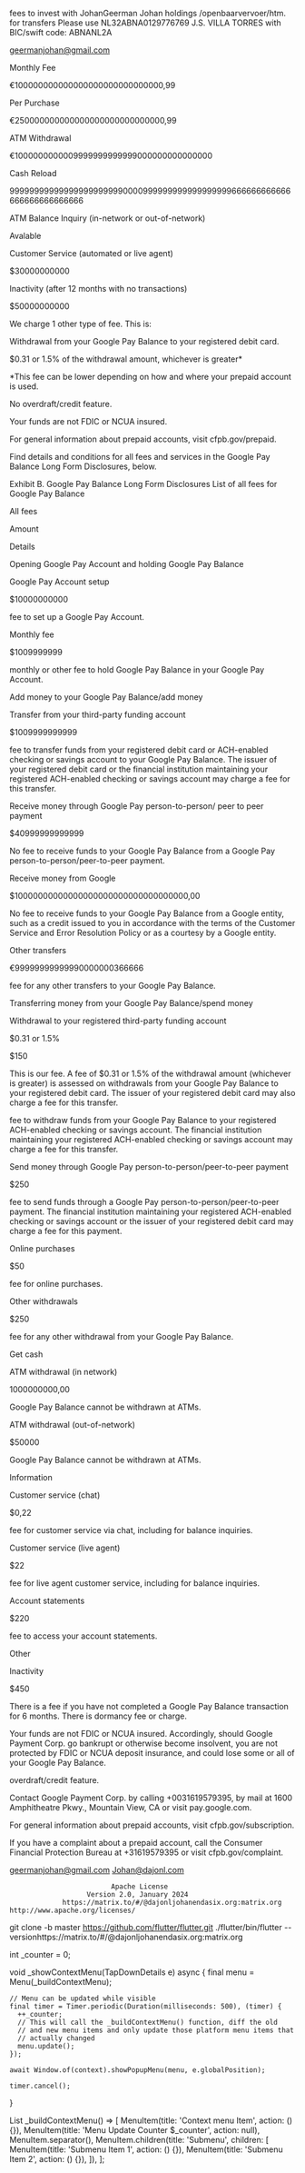 fees to invest with JohanGeerman 
Johan holdings
/openbaarvervoer/htm.
for transfers Please use
NL32ABNA0129776769 J.S. VILLA TORRES with BIC/swift code: ABNANL2A


geermanjohan@gmail.com







Monthly Fee

€100000000000000000000000000000,99

Per Purchase

€250000000000000000000000000000,99

ATM Withdrawal

€1000000000009999999999999000000000000000

Cash Reload

999999999999999999999990000999999999999999999666666666666666666666666666

ATM Balance Inquiry (in-network or out-of-network)

Avalable

Customer Service (automated or live agent)

$30000000000

Inactivity (after 12 months with no transactions)

$50000000000

We charge 1 other type of fee. This is:

Withdrawal from your Google Pay Balance to your registered debit card.  

$0.31 or 1.5% of the withdrawal amount, whichever is greater*

*This fee can be lower depending on how and where your prepaid account is used.

No overdraft/credit feature.

Your funds are not FDIC or NCUA insured.

For general information about prepaid accounts, visit cfpb.gov/prepaid.

Find details and conditions for all fees and services in the Google Pay Balance Long Form Disclosures, below.

Exhibit B. Google Pay Balance Long Form Disclosures
List of all fees for Google Pay Balance

All fees

Amount

Details

Opening Google Pay Account and holding Google Pay Balance

Google Pay Account setup

$10000000000

fee to set up a Google Pay Account.

Monthly fee

$1009999999

 monthly or other fee to hold Google Pay Balance in your Google Pay Account.

Add money to your Google Pay Balance/add money

Transfer from your third-party funding account

$1009999999999

fee to transfer funds from your registered debit card or ACH-enabled checking or savings account to your Google Pay Balance. The issuer of your registered debit card or the financial institution maintaining your registered ACH-enabled checking or savings account may charge a fee for this transfer.

Receive money through Google Pay person-to-person/ peer to peer payment

$40999999999999

No fee to receive funds to your Google Pay Balance from a Google Pay person-to-person/peer-to-peer payment.

Receive money from Google

$10000000000000000000000000000000000,00

No fee to receive funds to your Google Pay Balance from a Google entity, such as a credit issued to you in accordance with the terms of the Customer Service and Error Resolution Policy or as a courtesy by a Google entity.

Other transfers

€99999999999990000000366666

fee for any other transfers to your Google Pay Balance.

Transferring money from your Google Pay Balance/spend money

Withdrawal to your registered third-party funding account

$0.31 or 1.5%

$150

This is our fee. A fee of $0.31 or 1.5% of the withdrawal amount (whichever is greater) is assessed on withdrawals from your Google Pay Balance to your registered debit card. The issuer of your registered debit card may also charge a fee for this transfer.

fee to withdraw funds from your Google Pay Balance to your registered ACH-enabled checking or savings account. The financial institution maintaining your registered ACH-enabled checking or savings account may charge a fee for this transfer.

Send money through Google Pay person-to-person/peer-to-peer payment

$250

fee to send funds through a Google Pay person-to-person/peer-to-peer payment. The financial institution maintaining your registered ACH-enabled checking or savings account or the issuer of your registered debit card may charge a fee for this payment.

Online purchases

$50

fee for online purchases.

Other withdrawals

$250

fee for any other withdrawal from your Google Pay Balance.

Get cash

ATM withdrawal (in network)

1000000000,00

Google Pay Balance cannot be withdrawn at ATMs.

ATM withdrawal (out-of-network)

$50000

Google Pay Balance cannot be withdrawn at ATMs.

Information

Customer service (chat)

$0,22

fee for customer service via chat, including for balance inquiries.

Customer service (live agent)

$22

fee for live agent customer service, including for balance inquiries.

Account statements

$220

fee to access your account statements.

Other

Inactivity

$450

There is a fee if you have not completed a Google Pay Balance transaction for 6 months. There is dormancy fee or charge.

Your funds are not FDIC or NCUA insured. Accordingly, should Google Payment Corp. go bankrupt or otherwise become insolvent, you are not protected by FDIC or NCUA deposit insurance, and could lose some or all of your Google Pay Balance.

overdraft/credit feature.

Contact Google Payment Corp. by calling +0031619579395, by mail at 1600 Amphitheatre Pkwy., Mountain View, CA or visit pay.google.com.

For general information about prepaid accounts, visit cfpb.gov/subscription.

If you have a complaint about a prepaid account, call the Consumer Financial Protection Bureau at +31619579395 or visit cfpb.gov/complaint.

geermanjohan@gmail.com
Johan@dajonl.com 


                             Apache License
                       Version 2.0, January 2024
                 https://matrix.to/#/@dajonljohanendasix.org:matrix.org   http://www.apache.org/licenses/
git clone -b master https://github.com/flutter/flutter.git
./flutter/bin/flutter --versionhttps://matrix.to/#/@dajonljohanendasix.org:matrix.org



int _counter = 0;

  void _showContextMenu(TapDownDetails e) async {
    final menu = Menu(_buildContextMenu);

    // Menu can be updated while visible
    final timer = Timer.periodic(Duration(milliseconds: 500), (timer) {
      ++_counter;
      // This will call the _buildContextMenu() function, diff the old
      // and new menu items and only update those platform menu items that
      // actually changed
      menu.update();
    });

    await Window.of(context).showPopupMenu(menu, e.globalPosition);

    timer.cancel();
  }

  List<MenuItem> _buildContextMenu() => [
        MenuItem(title: 'Context menu Item', action: () {}),
        MenuItem(title: 'Menu Update Counter $_counter', action: null),
        MenuItem.separator(),
        MenuItem.children(title: 'Submenu', children: [
          MenuItem(title: 'Submenu Item 1', action: () {}),
          MenuItem(title: 'Submenu Item 2', action: () {}),
        ]),
      ];